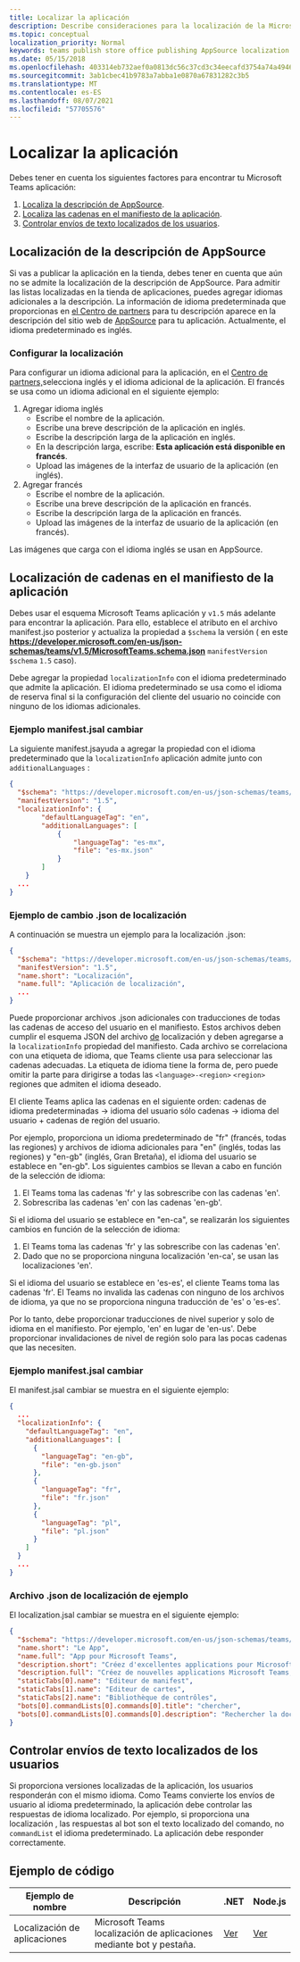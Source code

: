```yaml
---
title: Localizar la aplicación
description: Describe consideraciones para la localización de la Microsoft Teams aplicación.
ms.topic: conceptual
localization_priority: Normal
keywords: teams publish store office publishing AppSource localization language
ms.date: 05/15/2018
ms.openlocfilehash: 403314eb732aef0a0813dc56c37cd3c34eecafd3754a74a4946a70f33d9fbde7
ms.sourcegitcommit: 3ab1cbec41b9783a7abba1e0870a67831282c3b5
ms.translationtype: MT
ms.contentlocale: es-ES
ms.lasthandoff: 08/07/2021
ms.locfileid: "57705576"
---
```

# <a name="localize-your-app"></a>Localizar la aplicación

Debes tener en cuenta los siguientes factores para encontrar tu Microsoft Teams aplicación:

1. [Localiza la descripción de AppSource](#localize-your-appsource-listing).
1. [Localiza las cadenas en el manifiesto de la aplicación](#localize-strings-in-your-app-manifest). 
1. [Controlar envíos de texto localizados de los usuarios](#handle-localized-text-submissions-from-your-users).

## <a name="localize-your-appsource-listing"></a>Localización de la descripción de AppSource

Si vas a publicar la aplicación en la tienda, debes tener en cuenta que aún no se admite la localización de la descripción de AppSource. Para admitir las listas localizadas en la tienda de aplicaciones, puedes agregar idiomas adicionales a la descripción. La información de idioma predeterminada que proporcionas en [el Centro de partners](/office/dev/store/submit-to-appsource-via-partner-center) para tu descripción aparece en la descripción del sitio web de [AppSource](https://appsource.microsoft.com/marketplace/apps?product=office%3Bteams&page=1 "AppSource es un lugar para todas las necesidades de su equipo. reunir todo, incluidos chats, reuniones, llamadas, archivos y herramientas para permitir un trabajo en equipo más productivo.") para tu aplicación. Actualmente, el idioma predeterminado es inglés.

### <a name="configure-localization"></a>Configurar la localización

Para configurar un idioma adicional para la aplicación, en el [Centro de partners,](/office/dev/store/submit-to-appsource-via-partner-center)selecciona inglés y el idioma adicional de la aplicación. El francés se usa como un idioma adicional en el siguiente ejemplo:

1. Agregar idioma inglés
    * Escribe el nombre de la aplicación.
    * Escribe una breve descripción de la aplicación en inglés.
    * Escribe la descripción larga de la aplicación en inglés.
    * En la descripción larga, escribe: **Esta aplicación está disponible en francés**.
    * Upload las imágenes de la interfaz de usuario de la aplicación (en inglés).
2. Agregar francés
    * Escribe el nombre de la aplicación.
    * Escribe una breve descripción de la aplicación en francés.
    * Escribe la descripción larga de la aplicación en francés.
    * Upload las imágenes de la interfaz de usuario de la aplicación (en francés).

Las imágenes que carga con el idioma inglés se usan en AppSource.

## <a name="localize-strings-in-your-app-manifest"></a>Localización de cadenas en el manifiesto de la aplicación

Debes usar el esquema Microsoft Teams aplicación y `v1.5` más adelante para encontrar la aplicación. Para ello, establece el atributo en el archivo manifest.jso posterior y actualiza la propiedad a `$schema` la versión ( en este **https://developer.microsoft.com/en-us/json-schemas/teams/v1.5/MicrosoftTeams.schema.json** `manifestVersion` `$schema` `1.5` caso). 

Debe agregar la propiedad `localizationInfo` con el idioma predeterminado que admite la aplicación. El idioma predeterminado se usa como el idioma de reserva final si la configuración del cliente del usuario no coincide con ninguno de los idiomas adicionales.

### <a name="example-manifestjson-change"></a>Ejemplo manifest.jsal cambiar

La siguiente manifest.jsayuda a agregar la propiedad con el idioma predeterminado que la `localizationInfo` aplicación admite junto con `additionalLanguages` :

```json
{
  "$schema": "https://developer.microsoft.com/en-us/json-schemas/teams/v1.5/MicrosoftTeams.schema.json",
  "manifestVersion": "1.5",
  "localizationInfo": {
        "defaultLanguageTag": "en",
        "additionalLanguages": [
            {
                "languageTag": "es-mx",
                "file": "es-mx.json"
            }
        ]
    }
  ...
}
```

### <a name="example-localization-json-change"></a>Ejemplo de cambio .json de localización

A continuación se muestra un ejemplo para la localización .json:

```json
{
  "$schema": "https://developer.microsoft.com/en-us/json-schemas/teams/v1.5/MicrosoftTeams.Localization.schema.json",
  "manifestVersion": "1.5",
  "name.short": "Localización",
  "name.full": "Aplicación de localización",
  ...
}
```


Puede proporcionar archivos .json adicionales con traducciones de todas las cadenas de acceso del usuario en el manifiesto. Estos archivos deben cumplir el esquema JSON del archivo [de](../../resources/schema/localization-schema.md) localización y deben agregarse a la `localizationInfo` propiedad del manifiesto. Cada archivo se correlaciona con una etiqueta de idioma, que Teams cliente usa para seleccionar las cadenas adecuadas. La etiqueta de idioma tiene la forma de, pero puede omitir la parte para dirigirse a todas las `<language>-<region>` `<region>` regiones que admiten el idioma deseado.

El cliente Teams aplica las cadenas en el siguiente orden: cadenas de idioma predeterminadas -> idioma del usuario sólo cadenas -> idioma del usuario + cadenas de región del usuario.

Por ejemplo, proporciona un idioma predeterminado de "fr" (francés, todas las regiones) y archivos de idioma adicionales para "en" (inglés, todas las regiones) y "en-gb" (inglés, Gran Bretaña), el idioma del usuario se establece en "en-gb". Los siguientes cambios se llevan a cabo en función de la selección de idioma:

1. El Teams toma las cadenas 'fr' y las sobrescribe con las cadenas 'en'.
1. Sobrescriba las cadenas 'en' con las cadenas 'en-gb'.

Si el idioma del usuario se establece en "en-ca", se realizarán los siguientes cambios en función de la selección de idioma: 

1. El Teams toma las cadenas 'fr' y las sobrescribe con las cadenas 'en'.
1. Dado que no se proporciona ninguna localización 'en-ca', se usan las localizaciones 'en'.

Si el idioma del usuario se establece en 'es-es', el cliente Teams toma las cadenas 'fr'. El Teams no invalida las cadenas con ninguno de los archivos de idioma, ya que no se proporciona ninguna traducción de 'es' o 'es-es'.

Por lo tanto, debe proporcionar traducciones de nivel superior y solo de idioma en el manifiesto. Por ejemplo, 'en' en lugar de 'en-us'. Debe proporcionar invalidaciones de nivel de región solo para las pocas cadenas que las necesiten. 

### <a name="example-manifestjson-change"></a>Ejemplo manifest.jsal cambiar

El manifest.jsal cambiar se muestra en el siguiente ejemplo:

```json
{
  ...
  "localizationInfo": {
    "defaultLanguageTag": "en",
    "additionalLanguages": [
      {
        "languageTag": "en-gb",
        "file": "en-gb.json"
      },
      {
        "languageTag": "fr",
        "file": "fr.json"
      },
      {
        "languageTag": "pl",
        "file": "pl.json"
      }
    ]
  }
  ...
}
```

### <a name="example-localization-json-file"></a>Archivo .json de localización de ejemplo

 El localization.jsal cambiar se muestra en el siguiente ejemplo:

```json
{
  "$schema": "https://developer.microsoft.com/en-us/json-schemas/teams/v1.8/MicrosoftTeams.Localization.schema.json",
  "name.short": "Le App",
  "name.full": "App pour Microsoft Teams",
  "description.short": "Créez d'excellentes applications pour Microsoft Teams avec App.",
  "description.full": "Créez de nouvelles applications Microsoft Teams, concevez et prévisualisez des cartes bot, et explorez la documentation avec App.",
  "staticTabs[0].name": "Editeur de manifest",
  "staticTabs[1].name": "Editeur de cartes",
  "staticTabs[2].name": "Bibliothèque de contrôles",
  "bots[0].commandLists[0].commands[0].title": "chercher",
  "bots[0].commandLists[0].commands[0].description": "Rechercher la documentation Teams pertinente"
}
```

## <a name="handle-localized-text-submissions-from-your-users"></a>Controlar envíos de texto localizados de los usuarios

Si proporciona versiones localizadas de la aplicación, los usuarios responderán con el mismo idioma. Como Teams convierte los envíos de usuario al idioma predeterminado, la aplicación debe controlar las respuestas de idioma localizado. Por ejemplo, si proporciona una localización , las respuestas al bot son el texto localizado del comando, no `commandList` el idioma predeterminado. La aplicación debe responder correctamente.

## <a name="code-sample"></a>Ejemplo de código

| Ejemplo de nombre | Descripción | .NET | Node.js |
|-------------|-------------|------|------|
| Localización de aplicaciones | Microsoft Teams localización de aplicaciones mediante bot y pestaña. | [Ver](https://github.com/OfficeDev/Microsoft-Teams-Samples/tree/main/samples/app-localization/csharp) |[Ver](https://github.com/OfficeDev/Microsoft-Teams-Samples/tree/main/samples/app-localization/nodejs) |

